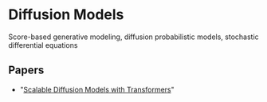 # Diffusion Models 

Score-based generative modeling, diffusion probabilistic models, stochastic differential equations 

## Papers 

- "[Scalable Diffusion Models with Transformers](https://arxiv.org/pdf/2212.09748.pdf)"
